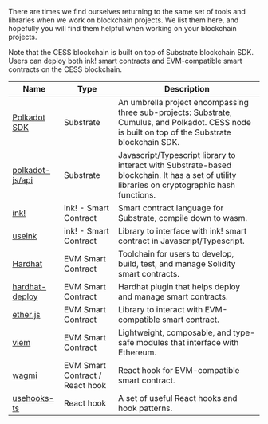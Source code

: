There are times we find ourselves returning to the same set of tools and libraries when we work on blockchain projects. We list them here, and hopefully you will find them helpful when working on your blockchain projects.

Note that the CESS blockchain is built on top of Substrate blockchain SDK. Users can deploy both ink! smart contracts and EVM-compatible smart contracts on the CESS blockchain.

| Name | Type | Description |
| ---- | -------- | ---------------------------|
| [Polkadot SDK](https://github.com/paritytech/polkadot-sdk) | Substrate | An umbrella project encompassing  three sub-projects: Substrate, Cumulus, and Polkadot. CESS node is built on top of the Substrate blockchain SDK. |
| [polkadot-js/api](https://polkadot.js.org/docs/api/) | Substrate | Javascript/Typescript library to interact with Substrate-based blockchain. It has a set of utility libraries on cryptographic hash functions. |
| [ink!](https://use.ink/) | ink! - Smart Contract | Smart contract language for Substrate, compile down to wasm. |
| [useink](https://use.ink/frontend/overview) | ink! - Smart Contract | Library to interface with ink! smart contract in Javascript/Typescript. |
| [Hardhat](https://hardhat.org/) | EVM Smart Contract | Toolchain for users to develop, build, test, and manage Solidity smart contracts. |
| [hardhat-deploy](https://github.com/wighawag/hardhat-deploy) | EVM Smart Contract | Hardhat plugin that helps deploy and manage smart contracts. |
| [ether.js](https://docs.ethers.org/v6/) | EVM Smart Contract | Library to interact with EVM-compatible smart contract. |
| [viem](https://viem.sh/) | EVM Smart Contract | Lightweight, composable, and type-safe modules that interface with Ethereum. |
| [wagmi](https://wagmi.sh/) | EVM Smart Contract / React hook | React hook for EVM-compatible smart contract. |
| [usehooks-ts](https://usehooks-ts.com/) | React hook | A set of useful React hooks and hook patterns. |
